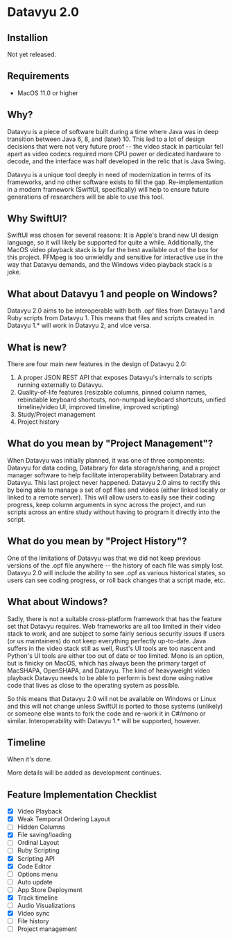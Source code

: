 # Datavyu 2.0

## Installion

Not yet released.

## Requirements

- MacOS 11.0 or higher

## Why?

Datavyu is a piece of software built during a time where Java was in deep transition between Java 6, 8, and (later) 10.
This led to a lot of design decisions that were not very future proof -- the video stack in particular fell apart as 
video codecs required more CPU power or dedicated hardware to decode, and the interface was half developed in the relic that is Java Swing.

Datavyu is a unique tool deeply in need of modernization in terms of its frameworks, and no other software exists to fill the gap.
Re-implementation in a modern framework (SwiftUI, specifically) will help to ensure future generations of researchers will be able to use this tool.

## Why SwiftUI?
SwiftUI was chosen for several reasons: It is Apple's brand new UI design language, so it will likely be supported for quite a while.
Additionally, the MacOS video playback stack is by far the best available out of the box for this project.
FFMpeg is too unwieldly and sensitive for interactive use in the way that Datavyu demands, and the Windows video playback stack is a joke.

## What about Datavyu 1 and people on Windows?
Datavyu 2.0 aims to be interoperable with both .opf files from Datavyu 1 and Ruby scripts from Datavyu 1.
This means that files and scripts created in Datavyu 1.* will work in Datavyu 2, and vice versa.

## What is new?
There are four main new features in the design of Datavyu 2.0:

1. A proper JSON REST API that exposes Datavyu's internals to scripts running externally to Datavyu.
2. Quality-of-life features (resizable columns, pinned column names, rebindable keyboard shortcuts, non-numpad keyboard shortcuts, unified timeline/video UI, improved timeline, improved scripting)
3. Study/Project management
4. Project history

## What do you mean by "Project Management"?
When Datavyu was initially planned, it was one of three components: Datavyu for data coding, Databrary for data storage/sharing, 
and a project manager software to help facilitate interoperability between Databrary and Datavyu.
This last project never happened.
Datavyu 2.0 aims to rectify this by being able to manage a set of opf files and videos (either linked locally or linked to a remote server).
This will allow users to easily see their coding progress, keep column arguments in sync across the project, and run scripts across an entire study without having to program it directly into the script.

## What do you mean by "Project History"?
One of the limitations of Datavyu was that we did not keep previous versions of the .opf file anywhere -- the history of each file was simply lost.
Datavyu 2.0 will include the ability to see .opf as various historical states, so users can see coding progress, or roll back changes that a script made, etc.

## What about Windows?
Sadly, there is not a suitable cross-platform framework that has the feature set that Datavyu requires.
Web frameworks are all too limited in their video stack to work, and are subject to some fairly serious security issues if users (or us maintainers) do not keep everything perfectly up-to-date.
Java suffers in the video stack still as well, Rust's UI tools are too nascent and Python's UI tools are either too out of date or too limited.
Mono is an option, but is finicky on MacOS, which has always been the primary target of MacSHAPA, OpenSHAPA, and Datavyu.
The kind of heavyweight video playback Datavyu needs to be able to perform is best done using native code that lives as close to the operating system as possible.

So this means that Datavyu 2.0 will not be available on Windows or Linux and this will not change unless SwiftUI is ported to those systems (unlikely) or someone else wants to fork the code and re-work it in C#/mono or similar.
Interoperability with Datavyu 1.* will be supported, however.

## Timeline
When it's done.

More details will be added as development continues.

## Feature Implementation Checklist
- [x] Video Playback
- [x] Weak Temporal Ordering Layout
- [ ] Hidden Columns
- [x] File saving/loading
- [ ] Ordinal Layout
- [ ] Ruby Scripting
- [x] Scripting API
- [x] Code Editor
- [ ] Options menu
- [ ] Auto update
- [ ] App Store Deployment
- [x] Track timeline
- [ ] Audio Visualizations
- [x] Video sync
- [ ] File history
- [ ] Project management

